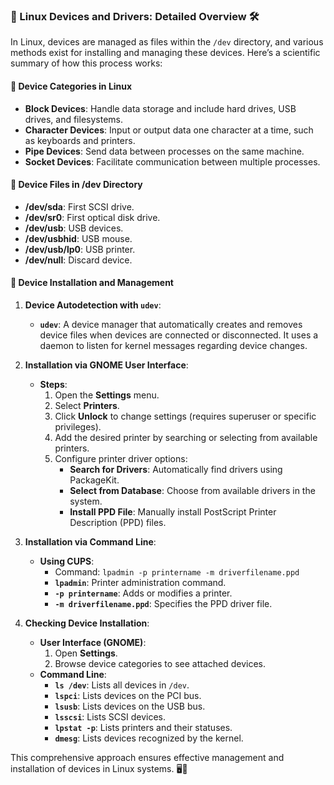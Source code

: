 ### 🐧 Linux Devices and Drivers: Detailed Overview 🛠️

In Linux, devices are managed as files within the `/dev` directory, and various methods exist for installing and managing these devices. Here’s a scientific summary of how this process works:

#### 📂 Device Categories in Linux

- **Block Devices**: Handle data storage and include hard drives, USB drives, and filesystems.
- **Character Devices**: Input or output data one character at a time, such as keyboards and printers.
- **Pipe Devices**: Send data between processes on the same machine.
- **Socket Devices**: Facilitate communication between multiple processes.

#### 📁 Device Files in /dev Directory

- **/dev/sda**: First SCSI drive.
- **/dev/sr0**: First optical disk drive.
- **/dev/usb**: USB devices.
- **/dev/usbhid**: USB mouse.
- **/dev/usb/lp0**: USB printer.
- **/dev/null**: Discard device.

#### 🔄 Device Installation and Management

1. **Device Autodetection with `udev`**:
   - **`udev`**: A device manager that automatically creates and removes device files when devices are connected or disconnected. It uses a daemon to listen for kernel messages regarding device changes.

2. **Installation via GNOME User Interface**:
   - **Steps**:
     1. Open the **Settings** menu.
     2. Select **Printers**.
     3. Click **Unlock** to change settings (requires superuser or specific privileges).
     4. Add the desired printer by searching or selecting from available printers.
     5. Configure printer driver options:
        - **Search for Drivers**: Automatically find drivers using PackageKit.
        - **Select from Database**: Choose from available drivers in the system.
        - **Install PPD File**: Manually install PostScript Printer Description (PPD) files.

3. **Installation via Command Line**:
   - **Using CUPS**:
     - Command: `lpadmin -p printername -m driverfilename.ppd`
     - **`lpadmin`**: Printer administration command.
     - **`-p printername`**: Adds or modifies a printer.
     - **`-m driverfilename.ppd`**: Specifies the PPD driver file.

4. **Checking Device Installation**:
   - **User Interface (GNOME)**:
     1. Open **Settings**.
     2. Browse device categories to see attached devices.
   - **Command Line**:
     - **`ls /dev`**: Lists all devices in `/dev`.
     - **`lspci`**: Lists devices on the PCI bus.
     - **`lsusb`**: Lists devices on the USB bus.
     - **`lsscsi`**: Lists SCSI devices.
     - **`lpstat -p`**: Lists printers and their statuses.
     - **`dmesg`**: Lists devices recognized by the kernel.

This comprehensive approach ensures effective management and installation of devices in Linux systems. 🖥️🔧